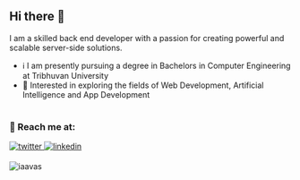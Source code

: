 <h2>Hi there 👋</h2>
<p> I am a skilled back end developer with a passion for creating powerful and scalable server-side solutions.</p>

- ℹ   I am presently pursuing a degree in Bachelors in Computer Engineering at Tribhuvan University
- 🚀 Interested in exploring the fields of Web Development, Artificial Intelligence and App Development


# <h3>📍 Reach me at:</h3>
<div align="left">
<a href="https://twitter.com/iaavas" target="_blank">
<img src=https://img.shields.io/badge/twitter-%2300acee.svg?&style=for-the-badge&logo=twitter&logoColor=white alt=twitter style="margin-bottom: 5px;" />
</a>
<a href="https://linkedin.com/in/aavashbaral" target="_blank">
<img src=https://img.shields.io/badge/linkedin-%231E77B5.svg?&style=for-the-badge&logo=linkedin&logoColor=white alt=linkedin style="margin-bottom: 5px;" />
</a>
  
  <br>
  <p><img align="center" src="https://github-readme-stats.vercel.app/api/top-langs?username=iaavas&show_icons=true&locale=en&layout=compact" alt="iaavas" /></p>

</div>  








